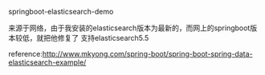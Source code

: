 springboot-elasticsearch-demo

来源于网络，由于我安装的elasticsearch版本为最新的，而网上的springboot版本较低，就把他修复了
支持elasticsearch5.5

reference:http://www.mkyong.com/spring-boot/spring-boot-spring-data-elasticsearch-example/
